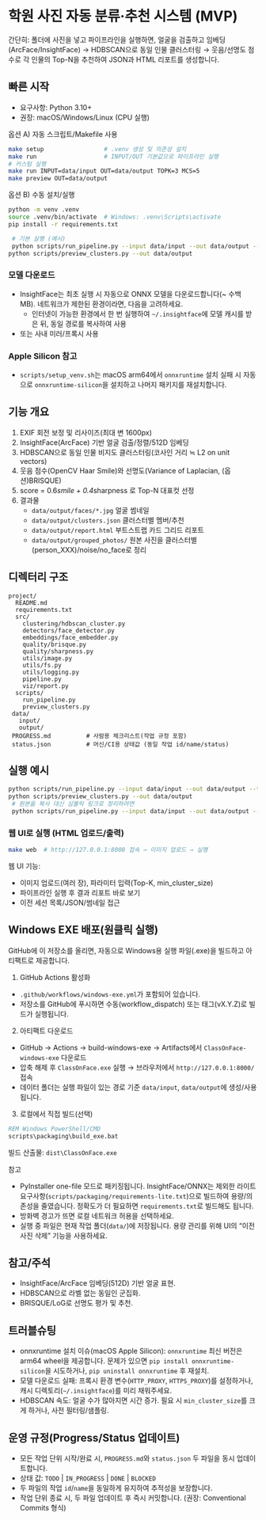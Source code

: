  # 학원 사진 자동 분류·추천 시스템 (MVP)

 간단히: 폴더에 사진을 넣고 파이프라인을 실행하면, 얼굴을 검출하고 임베딩(ArcFace/InsightFace) → HDBSCAN으로 동일 인물 클러스터링 → 웃음/선명도 점수로 각 인물의 Top-N을 추천하여 JSON과 HTML 리포트를 생성합니다.

## 빠른 시작

- 요구사항: Python 3.10+
- 권장: macOS/Windows/Linux (CPU 실행)

옵션 A) 자동 스크립트/Makefile 사용
```bash
make setup                 # .venv 생성 및 의존성 설치
make run                   # INPUT/OUT 기본값으로 파이프라인 실행
# 커스텀 실행
make run INPUT=data/input OUT=data/output TOPK=3 MCS=5
make preview OUT=data/output
```

옵션 B) 수동 설치/실행
```bash
python -m venv .venv
source .venv/bin/activate  # Windows: .venv\Scripts\activate
pip install -r requirements.txt

 # 기본 실행 (예시)
 python scripts/run_pipeline.py --input data/input --out data/output --topk 3 --min-cluster-size 5
python scripts/preview_clusters.py --out data/output
```

### 모델 다운로드
 - InsightFace는 최초 실행 시 자동으로 ONNX 모델을 다운로드합니다(~ 수백 MB). 네트워크가 제한된 환경이라면, 다음을 고려하세요.
   - 인터넷이 가능한 환경에서 한 번 실행하여 `~/.insightface`에 모델 캐시를 받은 뒤, 동일 경로를 복사하여 사용
  - 또는 사내 미러/프록시 사용

### Apple Silicon 참고
- `scripts/setup_venv.sh`는 macOS arm64에서 `onnxruntime` 설치 실패 시 자동으로 `onnxruntime-silicon`을 설치하고 나머지 패키지를 재설치합니다.

 ## 기능 개요

 1) EXIF 회전 보정 및 리사이즈(최대 변 1600px)
 2) InsightFace(ArcFace) 기반 얼굴 검출/정렬/512D 임베딩
 3) HDBSCAN으로 동일 인물 비지도 클러스터링(코사인 거리 ≒ L2 on unit vectors)
 4) 웃음 점수(OpenCV Haar Smile)와 선명도(Variance of Laplacian, (옵션)BRISQUE)
 5) score = 0.6*smile + 0.4*sharpness 로 Top-N 대표컷 선정
 6) 결과물
    - `data/output/faces/*.jpg` 얼굴 썸네일
    - `data/output/clusters.json` 클러스터별 멤버/추천
    - `data/output/report.html` 부트스트랩 카드 그리드 리포트
    - `data/output/grouped_photos/` 원본 사진을 클러스터별(person_XXX)/noise/no_face로 정리

## 디렉터리 구조

 ```
 project/
   README.md
   requirements.txt
   src/
     clustering/hdbscan_cluster.py
     detectors/face_detector.py
     embeddings/face_embedder.py
     quality/brisque.py
     quality/sharpness.py
     utils/image.py
     utils/fs.py
     utils/logging.py
     pipeline.py
     viz/report.py
   scripts/
     run_pipeline.py
     preview_clusters.py
  data/
    input/
    output/
  PROGRESS.md          # 사람용 체크리스트(작업 규정 포함)
  status.json          # 머신/CI용 상태값 (동일 작업 id/name/status)
 ```

## 실행 예시

```bash
python scripts/run_pipeline.py --input data/input --out data/output --topk 3 --min-cluster-size 5
python scripts/preview_clusters.py --out data/output
 # 원본을 복사 대신 심볼릭 링크로 정리하려면
 python scripts/run_pipeline.py --input data/input --out data/output --link-originals
```

### 웹 UI로 실행 (HTML 업로드/출력)
```bash
make web  # http://127.0.0.1:8000 접속 → 이미지 업로드 → 실행
```
웹 UI 기능:
- 이미지 업로드(여러 장), 파라미터 입력(Top-K, min_cluster_size)
- 파이프라인 실행 후 결과 리포트 바로 보기
- 이전 세션 목록/JSON/썸네일 접근

## Windows EXE 배포(원클릭 실행)

GitHub에 이 저장소를 올리면, 자동으로 Windows용 실행 파일(.exe)을 빌드하고 아티팩트로 제공합니다.

1) GitHub Actions 활성화
- `.github/workflows/windows-exe.yml`가 포함되어 있습니다.
- 저장소를 GitHub에 푸시하면 수동(workflow_dispatch) 또는 태그(vX.Y.Z)로 빌드가 실행됩니다.

2) 아티팩트 다운로드
- GitHub → Actions → build-windows-exe → Artifacts에서 `ClassOnFace-windows-exe` 다운로드
- 압축 해제 후 `ClassOnFace.exe` 실행 → 브라우저에서 `http://127.0.0.1:8000/` 접속
- 데이터 폴더는 실행 파일이 있는 경로 기준 `data/input`, `data/output`에 생성/사용됩니다.

3) 로컬에서 직접 빌드(선택)
```bat
REM Windows PowerShell/CMD
scripts\packaging\build_exe.bat
```
빌드 산출물: `dist\ClassOnFace.exe`

참고
- PyInstaller one-file 모드로 패키징됩니다. InsightFace/ONNX는 제외한 라이트 요구사항(`scripts/packaging/requirements-lite.txt`)으로 빌드하여 용량/의존성을 줄였습니다. 정확도가 더 필요하면 `requirements.txt`로 빌드해도 됩니다.
- 방화벽 경고가 뜨면 로컬 네트워크 허용을 선택하세요.
- 실행 중 파일은 현재 작업 폴더(`data/`)에 저장됩니다. 용량 관리를 위해 UI의 “이전 사진 삭제” 기능을 사용하세요.

## 참고/주석
 - InsightFace/ArcFace 임베딩(512D) 기반 얼굴 표현.
 - HDBSCAN으로 라벨 없는 동일인 군집화.
 - BRISQUE/LoG로 선명도 평가 및 추천.

## 트러블슈팅
 - onnxruntime 설치 이슈(macOS Apple Silicon): `onnxruntime` 최신 버전은 arm64 wheel을 제공합니다. 문제가 있으면 `pip install onnxruntime-silicon`을 시도하거나, `pip uninstall onnxruntime` 후 재설치.
 - 모델 다운로드 실패: 프록시 환경 변수(`HTTP_PROXY`, `HTTPS_PROXY`)를 설정하거나, 캐시 디렉토리(`~/.insightface`)를 미리 채워주세요.
- HDBSCAN 속도: 얼굴 수가 많아지면 시간 증가. 필요 시 `min_cluster_size`를 크게 하거나, 사전 필터링/샘플링.

## 운영 규정(Progress/Status 업데이트)
- 모든 작업 단위 시작/완료 시, `PROGRESS.md`와 `status.json` 두 파일을 동시 업데이트합니다.
- 상태 값: `TODO` | `IN_PROGRESS` | `DONE` | `BLOCKED`
- 두 파일의 작업 `id`/`name`을 동일하게 유지하여 추적성을 보장합니다.
- 작업 단위 종료 시, 두 파일 업데이트 후 즉시 커밋합니다. (권장: Conventional Commits 형식)
